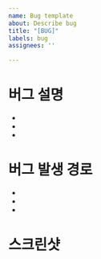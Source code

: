 ```yaml
---
name: Bug template
about: Describe bug
title: "[BUG]"
labels: bug
assignees: ''

---
```


# 버그 설명
-
-
-
# 버그 발생 경로
-
-
-
# 스크린샷
